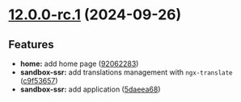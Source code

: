 # [12.0.0-rc.1](https://github.com/oblique-bit/oblique/compare/11.3.3...12.0.0-rc.1) (2024-09-26)

## Features

- **home:** add home page ([92062283](https://github.com/oblique-bit/oblique/commit/920622838b6326ac25d66a778978796c222ec521))
- **sandbox-ssr:** add translations management with `ngx-translate` ([c9f53657](https://github.com/oblique-bit/oblique/commit/c9f536578e7ed835661de0a979aedf8f573a8dc5))
- **sandbox-ssr:** add application ([5daeea68](https://github.com/oblique-bit/oblique/commit/5daeea68505ad67200fd14d3980a421e9898b477))
